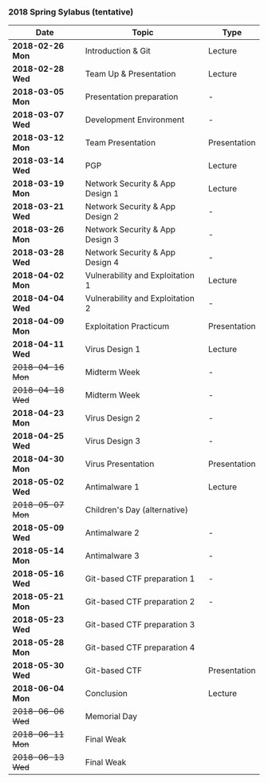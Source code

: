### 2018 Spring Sylabus (tentative)

| Date               | Topic                            | Type         |
|--------------------|----------------------------------|--------------|
| **2018-02-26 Mon** | Introduction & Git               | Lecture      |
| **2018-02-28 Wed** | Team Up & Presentation           | Lecture      |
| **2018-03-05 Mon** | Presentation preparation         | -            |
| **2018-03-07 Wed** | Development Environment          | -            |
| **2018-03-12 Mon** | Team Presentation                | Presentation |
| **2018-03-14 Wed** | PGP                              | Lecture      |
| **2018-03-19 Mon** | Network Security & App Design 1  | Lecture      |
| **2018-03-21 Wed** | Network Security & App Design 2  | -            |
| **2018-03-26 Mon** | Network Security & App Design 3  | -            |
| **2018-03-28 Wed** | Network Security & App Design 4  | -            |
| **2018-04-02 Mon** | Vulnerability and Exploitation 1 | Lecture      |
| **2018-04-04 Wed** | Vulnerability and Exploitation 2 | -            |
| **2018-04-09 Mon** | Exploitation Practicum           | Presentation |
| **2018-04-11 Wed** | Virus Design 1                   | Lecture      |
| ~~2018-04-16 Mon~~ | Midterm Week                     | -            |
| ~~2018-04-18 Wed~~ | Midterm Week                     | -            |
| **2018-04-23 Mon** | Virus Design 2                   | -            |
| **2018-04-25 Wed** | Virus Design 3                   | -            |
| **2018-04-30 Mon** | Virus Presentation               | Presentation |
| **2018-05-02 Wed** | Antimalware 1                    | Lecture      |
| ~~2018-05-07 Mon~~ | Children's Day (alternative)     |              |
| **2018-05-09 Wed** | Antimalware 2                    | -            |
| **2018-05-14 Mon** | Antimalware 3                    | -            |
| **2018-05-16 Wed** | Git-based CTF preparation 1      | -            |
| **2018-05-21 Mon** | Git-based CTF preparation 2      | -            |
| **2018-05-23 Wed** | Git-based CTF preparation 3      |              |
| **2018-05-28 Mon** | Git-based CTF preparation 4      |              |
| **2018-05-30 Wed** | Git-based CTF                    | Presentation |
| **2018-06-04 Mon** | Conclusion                       | Lecture      |
| ~~2018-06-06 Wed~~ | Memorial Day                     |              |
| ~~2018-06-11 Mon~~ | Final Weak                       |              |
| ~~2018-06-13 Wed~~ | Final Weak                       |              |
